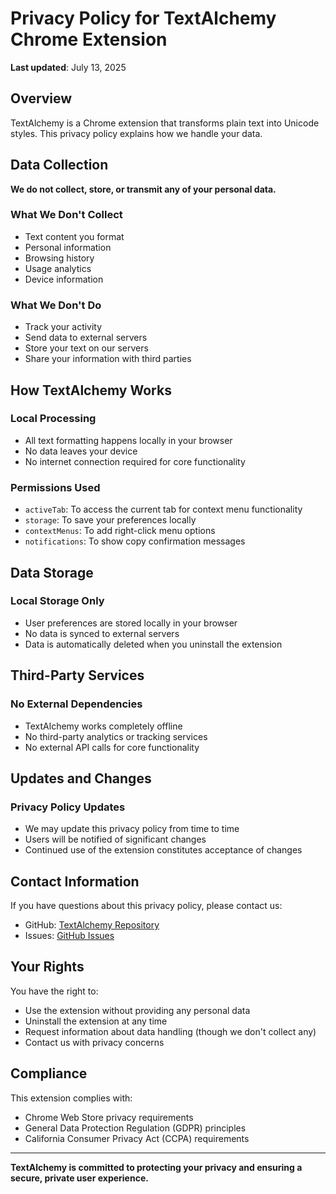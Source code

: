 # Privacy Policy for TextAlchemy Chrome Extension

**Last updated**: July 13, 2025

## Overview

TextAlchemy is a Chrome extension that transforms plain text into Unicode styles. This privacy policy explains how we handle your data.

## Data Collection

**We do not collect, store, or transmit any of your personal data.**

### What We Don't Collect
- Text content you format
- Personal information
- Browsing history
- Usage analytics
- Device information

### What We Don't Do
- Track your activity
- Send data to external servers
- Store your text on our servers
- Share your information with third parties

## How TextAlchemy Works

### Local Processing
- All text formatting happens locally in your browser
- No data leaves your device
- No internet connection required for core functionality

### Permissions Used
- `activeTab`: To access the current tab for context menu functionality
- `storage`: To save your preferences locally
- `contextMenus`: To add right-click menu options
- `notifications`: To show copy confirmation messages

## Data Storage

### Local Storage Only
- User preferences are stored locally in your browser
- No data is synced to external servers
- Data is automatically deleted when you uninstall the extension

## Third-Party Services

### No External Dependencies
- TextAlchemy works completely offline
- No third-party analytics or tracking services
- No external API calls for core functionality

## Updates and Changes

### Privacy Policy Updates
- We may update this privacy policy from time to time
- Users will be notified of significant changes
- Continued use of the extension constitutes acceptance of changes

## Contact Information

If you have questions about this privacy policy, please contact us:
- GitHub: [TextAlchemy Repository](https://github.com/felipebossolani/text-alchemy-chrome-extension)
- Issues: [GitHub Issues](https://github.com/felipebossolani/text-alchemy-chrome-extension/issues)

## Your Rights

You have the right to:
- Use the extension without providing any personal data
- Uninstall the extension at any time
- Request information about data handling (though we don't collect any)
- Contact us with privacy concerns

## Compliance

This extension complies with:
- Chrome Web Store privacy requirements
- General Data Protection Regulation (GDPR) principles
- California Consumer Privacy Act (CCPA) requirements

---

**TextAlchemy is committed to protecting your privacy and ensuring a secure, private user experience.** 